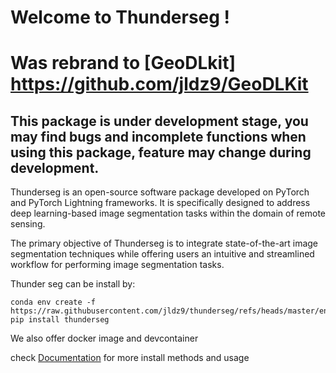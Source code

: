 # Welcome to Thunderseg !
# Was rebrand to [GeoDLkit] https://github.com/jldz9/GeoDLKit
## This package is under development stage, you may find bugs and incomplete functions when using this package, feature may change during development. 
Thunderseg is an open-source software package developed on PyTorch and PyTorch Lightning frameworks. It is specifically designed to address deep learning-based image segmentation tasks within the domain of remote sensing.

The primary objective of Thunderseg is to integrate state-of-the-art image segmentation techniques while offering users an intuitive and streamlined workflow for performing image segmentation tasks.

Thunder seg can be install by:
```
conda env create -f https://raw.githubusercontent.com/jldz9/thunderseg/refs/heads/master/environment.yml
pip install thunderseg
```
We also offer docker image and devcontainer 

check [Documentation](https://jldz9.github.io/thunderseg/) for more install methods and usage
